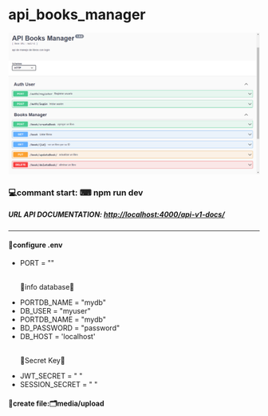 # api_books_manager

<img src="./img.png" atl="img_api" title="imagen-API" />

### 💻commant start: ⌨ npm run dev
<h5>URL API DOCUMENTATION: <a href="http://localhost:4000/api-v1-docs/">http://localhost:4000/api-v1-docs/</a></h5> 
<hr>
<h4>📄configure .env</h4>
<ul>
<li>PORT = ""</li>
<br>
<p>📃info database📄</p>
<li>PORTDB_NAME = "mydb"</li>
<li>DB_USER = "myuser"</li>
<li>PORTDB_NAME = "mydb"</li>
<li>BD_PASSWORD = "password"</li>
<li>DB_HOST = 'localhost'</li>
<br>
<p>🔐Secret Key🔐</p>
<li>JWT_SECRET = " "</li>
<li>SESSION_SECRET = " "</li>
</ul>
<h4>📂create file:🗂️media/upload</h4>
